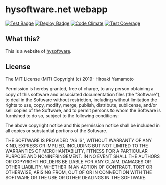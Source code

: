 # hysoftware.net webapp
[![Test Badge]][Test Link]
[![Deploy Badge]][Deploy Link]
[![Code Climate]][Code Climate Link]
[![Test Coverage]][Test Coverage Link]

[Test Badge]: https://github.com/hysoftware/hysoftware.net/actions/workflows/test.yml/badge.svg
[Test Link]: https://github.com/hysoftware/hysoftware.net/actions/workflows/test.yml
[Deploy Badge]: https://github.com/hysoftware/hysoftware.net/actions/workflows/deploy.yml/badge.svg
[Deploy Link]: https://github.com/hysoftware/hysoftware.net/actions/workflows/deploy.yml
[Code Climate]: https://codeclimate.com/github/hysoftware/hysoftware.net/badges/gpa.svg
[Code Climate Link]: https://codeclimate.com/github/hysoftware/hysoftware.net
[Test Coverage]: https://api.codeclimate.com/v1/badges/b57a7bcc3b1fafbc8529/test_coverage
[Test Coverage Link]: https://codeclimate.com/github/hysoftware/hysoftware.net/test_coverage

## What this?
This is a website of [hysoftware].

[hysoftware]: https://www.hysoftware.net/

## License

The MIT License (MIT)
Copyright (c) 2019- Hiroaki Yamamoto

Permission is hereby granted, free of charge, to any person obtaining a copy
of this software and associated documentation files (the "Software"), to deal
in the Software without restriction, including without limitation the rights
to use, copy, modify, merge, publish, distribute, sublicense, and/or sell
copies of the Software, and to permit persons to whom the Software is
furnished to do so, subject to the following conditions:

The above copyright notice and this permission notice shall be included in all
copies or substantial portions of the Software.

THE SOFTWARE IS PROVIDED "AS IS", WITHOUT WARRANTY OF ANY KIND, EXPRESS OR
IMPLIED, INCLUDING BUT NOT LIMITED TO THE WARRANTIES OF MERCHANTABILITY,
FITNESS FOR A PARTICULAR PURPOSE AND NONINFRINGEMENT. IN NO EVENT SHALL THE
AUTHORS OR COPYRIGHT HOLDERS BE LIABLE FOR ANY CLAIM, DAMAGES OR OTHER
LIABILITY, WHETHER IN AN ACTION OF CONTRACT, TORT OR OTHERWISE, ARISING FROM,
OUT OF OR IN CONNECTION WITH THE SOFTWARE OR THE USE OR OTHER DEALINGS IN THE
SOFTWARE.
